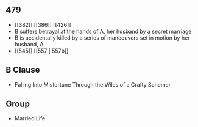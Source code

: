 ## 479
- [[382]] [[386]] [[426]] 
- B suffers betrayal at the hands of A, her husband by a secret marriage
- B is accidentally killed by a series of manoeuvers set in motion by her husband, A
- [[545]] [[557 | 557b]] 

## B Clause
- Falling Into Misfortune Through the Wiles of a Crafty Schemer

## Group
- Married Life

